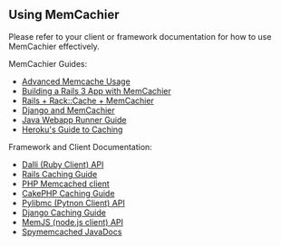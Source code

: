 
## Using MemCachier

Please refer to your client or framework documentation for how to use
MemCachier effectively.

MemCachier Guides:

  - [Advanced Memcache Usage](https://devcenter.heroku.com/articles/advanced-memcache)
  - [Building a Rails 3 App with MemCachier](https://devcenter.heroku.com/articles/building-a-rails-3-application-with-memcache)
  - [Rails + Rack::Cache + MemCachier](https://devcenter.heroku.com/articles/rack-cache-memcached-rails31)
  - [Django and MemCachier](https://devcenter.heroku.com/articles/django-memcache)
  - [Java Webapp Runner Guide](https://devcenter.heroku.com/articles/java-webapp-runner)
  - [Heroku's Guide to Caching](https://devcenter.heroku.com/articles/caching-strategies)

Framework and Client Documentation:

  - [Dalli (Ruby Client) API](http://www.rubydoc.info/github/mperham/dalli/Dalli/Client)
  - [Rails Caching Guide](http://guides.rubyonrails.org/caching_with_rails.html)
  - [PHP Memcached client](http://www.php.net/manual/en/book.memcached.php)
  - [CakePHP Caching Guide](http://book.cakephp.org/2.0/en/core-libraries/caching.html)
  - [Pylibmc (Pytnon Client) API](http://sendapatch.se/projects/pylibmc/)
  - [Django Caching Guide](https://docs.djangoproject.com/en/dev/topics/cache/)
  - [MemJS (node.js client) API](http://amitlevy.com/projects/memjs/)
  - [Spymemcached JavaDocs](http://dustin.github.com/java-memcached-client/apidocs/)
